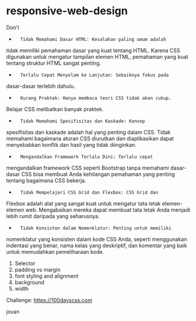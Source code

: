 # responsive-web-design

Don’t

* 		Tidak Memahami Dasar HTML: Kesalahan paling umum adalah 
tidak memiliki pemahaman dasar yang kuat tentang HTML. Karena CSS 
digunakan untuk mengatur tampilan elemen HTML, pemahaman yang kuat tentang 
struktur HTML sangat penting.
* 		Terlalu Cepat Menyelam ke Lanjutan: Sebaiknya fokus pada 
dasar-dasar terlebih dahulu.
* 		Kurang Praktek: Hanya membaca teori CSS tidak akan cukup. 
Belajar CSS melibatkan banyak praktek.
* 		Tidak Memahami Spesifisitas dan Kaskade: Konsep 
spesifisitas dan kaskade adalah hal yang penting dalam CSS. Tidak memahami 
bagaimana aturan CSS diurutkan dan diaplikasikan dapat menyebabkan konflik 
dan hasil yang tidak diinginkan.
* 		Mengandalkan Framework Terlalu Dini: Terlalu cepat 
mengandalkan framework CSS seperti Bootstrap tanpa memahami dasar-dasar 
CSS bisa membuat Anda kehilangan pemahaman yang penting tentang bagaimana 
CSS bekerja.
* 		Tidak Mempelajari CSS Grid dan Flexbox: CSS Grid dan 
Flexbox adalah alat yang sangat kuat untuk mengatur tata letak 
elemen-elemen web. Mengabaikan mereka dapat membuat tata letak Anda 
menjadi lebih rumit daripada yang seharusnya.
* 		Tidak Konsisten dalam Nomenklatur: Penting untuk memiliki 
nomenklatur yang konsisten dalam kode CSS Anda, seperti menggunakan 
indentasi yang benar, nama kelas yang deskriptif, dan komentar yang baik 
untuk memudahkan pemeliharaan kode.


1. Selector
2. padding vs margin
3. font styling and alignment
4. background
5. width 

Challenge: https://100dayscss.com

jovan
